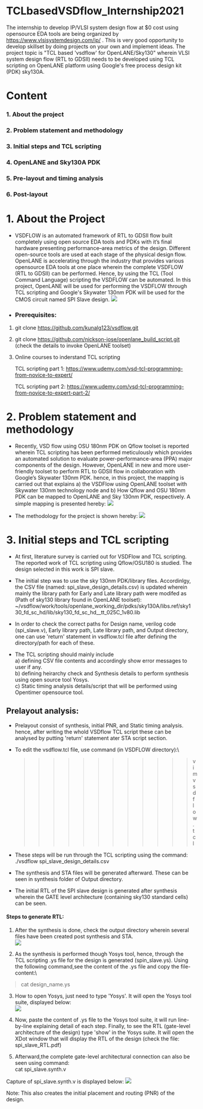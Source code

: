 # TCLbasedVSDflow_Internship2021
The internship to develop IP/VLSI system design flow at $0 cost using opensource EDA tools are being organized by https://www.vlsisystemdesign.com/ip/ . This is very good opportunity to develop skillset by doing projects on your own and implement ideas. The project topic is "TCL based 'vsdflow' for OpenLANE/Sky130" wherein VLSI system design flow (RTL to GDSII) needs to be developed using TCL scripting on OpenLANE platform using Google's free process design kit (PDK) sky130A.
# Content
  ### 1. About the project
  ### 2. Problem statement and methodology
  ### 3. Initial steps and TCL scripting 
  ### 4. OpenLANE and Sky130A PDK
  ### 5. Pre-layout and timing analysis
  ### 6. Post-layout
  
# 1. About the Project
- VSDFLOW is an automated framework of RTL to GDSII flow built completely using open source EDA tools and PDKs with it’s final hardware presenting performance–area metrics of the design. Different open-source tools are used at each stage of the physical design flow. OpenLANE is accelerating through the industry that provides various opensource EDA tools at one place wherein the complete VSDFLOW (RTL to GDSII) can be performed. Hence, by using the TCL (Tool Command Language) scripting the VSDFLOW can be automated. In this project, OpenLANE will be used for performing the VSDFLOW through TCL scripting and Google's Skywater 130nm PDK will be used for the CMOS circuit named SPI Slave design.
![](Images/Internshiplogo.JPG)

- ### Prerequisites:
1) git clone https://github.com/kunalg123/vsdflow.git 
2) git clone https://github.com/nickson-jose/openlane_build_script.git  (check the details to invoke OpenLANE toolset)
3) Online courses to inderstand TCL scripting 

   TCL scripting part 1: https://www.udemy.com/vsd-tcl-programming-from-novice-to-expert/

   TCL scripting part 2: https://www.udemy.com/vsd-tcl-programming-from-novice-to-expert-part-2/
 

# 2. Problem statement and methodology
- Recently, VSD flow using OSU 180nm PDK on Qflow toolset is reported wherein TCL scripting has been performed meticulously which provides an automated solution to evaluate power-performance-area (PPA) major components of the design. However, OpenLANE in new and more user-friendly toolset to perform RTL to GDSII flow in collaboration with Google’s Skywater 130nm PDK. hence, in this project, the mapping is carried out that explains a) the VSDFlow using OpenLANE toolset with Skywater 130nm technology node and b) How Qflow and OSU 180nm PDK can be mapped to OpenLANE and Sky 130nm PDK, respectively. A simple mapping is presented hereby:
![](Images/mapping.jpg)

- The methodology for the project is shown hereby:
![](Images/methodology.jpg)

# 3. Initial steps and TCL scripting
- At first, literature survey is carried out for VSDFlow and TCL scripting. The reported work of TCL scripting using Qflow/OSU180 is studied. The design selected in this work is SPI slave.
- The initial step was to use the sky 130nm PDK/library files. Accordinlgy, the CSV file (named: spi_slave_design_details.csv) is updated wherein mainly the library path for Early and Late library path were modifed as (Path of sky130 library found in OpenLANE toolset):\
  ~/vsdflow/work/tools/openlane_working_dir/pdks/sky130A/libs.ref/sky130_fd_sc_hd/lib/sky130_fd_sc_hd__tt_025C_1v80.lib

- In order to check the correct paths for Design name, verilog code (spi_slave.v), Early library path, Late library path, and Output directory, one can use 'return' statement in vsdflow.tcl file after defining the directory/path for each of these.

- The TCL scripting should mainly include \
a) defining CSV file contents and accordingly show error messages to user if any.\
b) defining heirarchy check and Synthesis details to perform synthesis using open source tool Yosys.\
c) Static timing analysis details/script that will be performed using Opentimer opensource tool.

## Prelayout analysis:
- Prelayout consist of synthesis, initial PNR, and Static timing analysis. hence, after writing the whold VSDflow TCL script these can be analysed by putting 'return' statement ater STA script section.

- To edit the vsdflow.tcl file, use command (in VSDFLOW directory):\
  >>>>>>>>>>>> vim vsdflow.tcl

- These steps will be run through the TCL scripting using the command:\
            ./vsdflow spi_slave_design_details.csv

- The synthesis and STA files will be generated afterward. These can be seen in synthesis folder of Output directory.

- The initial RTL of the SPI slave design is generated after synthesis wherein the GATE level architecture (containing sky130 standard cells) can be seen.

#### Steps to generate RTL:
1) After the synthesis is done, check the output directory wherein several files have been created post synthesis and STA.\
![](Images/out%20directory.JPG)

2) As the synthesis is performed though Yosys tool, hence, through the TCL scripting .ys file for the design is generated (spin_slave.ys). Using the following command,see the content of the .ys file and copy the file-content:\
>   cat design_name.ys

3) How to open Yosys, just need to type 'Yosys'. It will open the Yosys tool suite, displayed below:\
![](Images/yosys%20tool.JPG)

4) Now, paste the content of .ys file to the Yosys tool suite, it will run line-by-line explaining detail of each step. Finally, to see the RTL (gate-level architecture of the design) type 'show' in the Yosys suite. It will open the XDot window that will display the RTL of the design (check the file: spi_slave_RTL.pdf)

5) Afterward,the complete gate-level architectural connection can also be seen using command:\
cat spi_slave.synth.v

Capture of spi_slave.synth.v is displayed below:
![](Images/spi_slave_synth_rtl_detail.JPG)

Note: This also creates the initial placement and routing (PNR) of the design.
